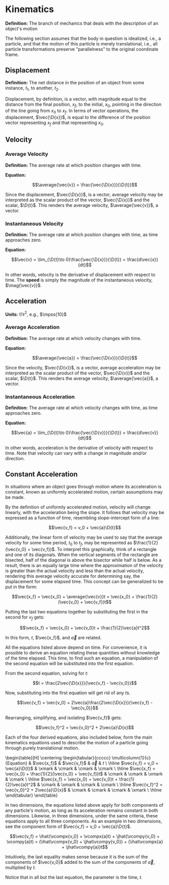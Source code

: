 # Kinematics

**Definition:** The branch of mechanics that deals with the description of an object's motion

The following section assumes that the body in question is idealized, i.e., a particle, and that the motion of this particle is merely translational, i.e., all particle transformations preserve "parallelness" to the original coordinate frame.

## Displacement

**Definition:** The net distance in the position of an object from some instance, $t_1$, to another, $t_2$.

Displacement, by definition, is a vector, with magnitude equal to the distance from the final position, $x_f$, to the initial, $x_0$, pointing in the direction of the line going from $x_0$ to $x_f$. In terms of vector operations, the displacement, $\vec{\D{x}}$, is equal to the difference of the position vector representing $x_f$ and that representing $x_0$.

## Velocity

### Average Velocity

**Definition:** The average rate at which position changes with time.

**Equation:**

$$\average{\vec{v}} = \frac{\vec{\D{x}}}{\D{t}}$$

Since the displacement, $\vec{\D{x}}$, is a vector, average velocity may be interpreted as the scalar product of the vector, $\vec{\D{x}}$ and the scalar, $\D{t}$. This renders the average velocity, $\average{\vec{v}}$, a vector.

### Instantaneous Velocity

**Definition:** The average rate at which position changes with time, as time approaches zero.

**Equation:**

$$\vec{v} = \lim_{\D{t}\to 0}\frac{\vec{\D{x}}}{\D{t}} = \frac{d\vec{x}}{dt}$$

In other words, velocity is the derivative of displacement with respect to time. The **speed** is simply the magnitude of the instantaneous velocity, $\mag{\vec{v}}$.

## Acceleration

**Units:** $t/s^2$, e.g., $\mpss{10}$

### Average Acceleration

**Definition:** The average rate at which velocity changes with time.

**Equation:**

$$\average{\vec{a}} = \frac{\vec{\D{v}}}{\D{t}}$$

Since the velocity, $\vec{\D{v}}$, is a vector, average acceleration may be interpreted as the scalar product of the vector, $\vec{\D{v}}$ and the scalar, $\D{t}$. This renders the average velocity, $\average{\vec{a}}$, a vector.

### Instantaneous Acceleration

**Definition:** The average rate at which velocity changes with time, as time approaches zero.

**Equation:**

$$\vec{a} = \lim_{\D{t}\to 0}\frac{\vec{\D{v}}}{\D{t}} = \frac{d\vec{v}}{dt}$$

In other words, acceleration is the derivative of velocity with respect to time. Note that velocity can vary with a change in magnitude _and/or_ direction.

## Constant Acceleration

In situations where an object goes through motion where its acceleration is constant, known as uniformly accelerated motion, certain assumptions may be made.

By the definition of uniformly accelerated motion, velocity will change linearly, with the acceleration being the slope. It follows that velocity may be expressed as a function of time, resembling slope-intercept form of a line:

$$\vec{v_f} = v_0 + \vec{a}\D{t}$$

Additionally, the linear form of velocity may be used to say that the average velocity for some time period, $t_0$ to $t_f$, may be represented as $\frac{1}{2}(\vec{v_0} + \vec{v_f})$. To interpret this graphically, think of a rectangle and one of its diagonals. When the vertical segments of the rectangle are bisected, half of the diagonal is above the bisector while half is below. As a result, there is an equally large time where the approximation of the velocity is greater than the actual velocity and less than the actual velocity, rendering this average velocity accurate for determining say, the displacement for some elapsed time. This concept can be generalized to be put in the form:

$$\vec{x_f} = \vec{x_0} + \average{\vec{v}}t = \vec{x_0} + \frac{1}{2}(\vec{v_0} + \vec{v_f})t$$

Putting the last two equations together by substituting the first in the second for $v_f$ gets:

$$\vec{x_f} = \vec{x_0} + \vec{v_0}t + \frac{1}{2}\vec{a}t^2$$

In this form, $t$, $\vec{x_f}$, and $\vec{a}$ are related.

All the equations listed above depend on time. For convenience, it is possible to derive an equation relating these quantities without knowledge of the time elapsed. This time, to find such an equation, a manipulation of the second equation will be substituted into the first equation.

From the second equation, solving for $t$:

$$t = \frac{2\vec{\D{x}}}{\vec{v_f} - \vec{v_0}}$$

Now, substituting into the first equation will get rid of any $t$s.

$$\vec{v_f} = \vec{v_0} + 2\vec{a}\frac{2\vec{\D{x}}}{\vec{v_f} - \vec{v_0}}$$

Rearranging, simplifying, and isolating $\vec{v_f}$ gets:

$$\vec{v_f}^2 = \vec{v_0}^2 + 2\vec{a}\D{x}$$

Each of the four derived equations, also included below, form the main kinematics equations used to describe the motion of a particle going through purely translational motion.

\begin{table}[H]
    \centering
        \begin{tabular}{ccccc}
            \multicolumn{1}{c}{Equation} & $\vec{x_f}$ & $\vec{v_f}$ & $\vec{a}$ & $t$ \\
            \hline
            $\vec{v_f} = v_0 + \vec{a}\D{t}$ & \xmark & \cmark & \cmark & \cmark \\
            \hline
            $\vec{x_f} = \vec{x_0} + \frac{1}{2}(\vec{v_0} + \vec{v_f})t$ & \cmark & \cmark & \xmark & \cmark \\
            \hline
            $\vec{x_f} = \vec{x_0} + \vec{v_0}t + \frac{1}{2}\vec{a}t^2$ & \cmark & \xmark & \cmark & \cmark \\
            \hline
            $\vec{v_f}^2 = \vec{v_0}^2 + 2\vec{a}\D{x}$ & \cmark & \cmark & \cmark & \xmark \\
            \hline
        \end{tabular}
\end{table}


In two dimensions, the equations listed above apply for both components of any particle's motion, as long as its acceleration remains constant in both dimensions. Likewise, in three dimensions, under the same criteria, these equations apply to all three components. As an example in two dimensions, see the component form of $\vec{v_f} = v_0 + \vec{a}\D{t}$.

$$\vec{v_f} = \ihat(\vcompx{v_0} + \vcompx{a}t) + \jhat(\vcompy{v_0} + \vcompy{a}t) = (\ihat\vcompx{v_0} + \jhat\vcompy{v_0}) + (\ihat\vcompx{a} + \jhat\vcompy{a})t$$

Intuitively, the last equality makes sense because it is the sum of the components of $\vec{v_0}$ added to the sum of the components of $\vec{a}$, multiplied by $t$.

Notice that in all but the last equation, the parameter is the time, $t$. 

